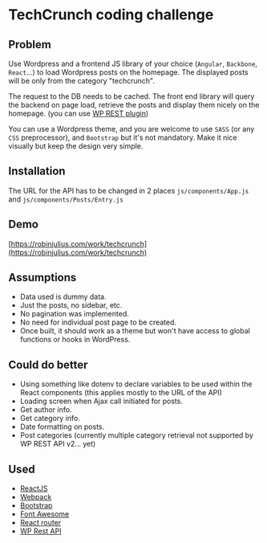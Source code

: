 # TechCrunch coding challenge #

## Problem ##
Use Wordpress and a frontend JS library of your choice (`Angular`, `Backbone`, `React`...) to load Wordpress posts on the homepage. The displayed posts will be only from the category "techcrunch".

The request to the DB needs to be cached. The front end library will query the backend on page load, retrieve the posts and display them nicely on the homepage. (you can use [WP REST plugin](http://v2.wp-api.org/))

You can use a Wordpress theme, and you are welcome to use `SASS` (or any `CSS` preprocessor), and `Bootstrap` but it's not mandatory. Make it nice visually but keep the design very simple.

## Installation ##
The URL for the API has to be changed in 2 places `js/components/App.js` and `js/components/Posts/Entry.js`

## Demo ##
[https://robinjulius.com/work/techcrunch](https://robinjulius.com/work/techcrunch)

## Assumptions ##
- Data used is dummy data.
- Just the posts, no sidebar, etc.
- No pagination was implemented.
- No need for individual post page to be created.
- Once built, it should work as a theme but won't have access to global functions or hooks in WordPress.

## Could do better ##
- Using something like dotenv to declare variables to be used within the React components (this applies mostly to the URL of the API)
- Loading screen when Ajax call initiated for posts.
- Get author info.
- Get category info.
- Date formatting on posts.
- Post categories (currently multiple category retrieval not supported by WP REST API v2... yet)

## Used ##
- [ReactJS](https://facebook.github.io/react/)
- [Webpack](https://webpack.github.io/)
- [Bootstrap](http://getbootstrap.com/)
- [Font Awesome](http://fontawesome.io/)
- [React router](https://github.com/reactjs/react-router)
- [WP Rest API](http://v2.wp-api.org/)